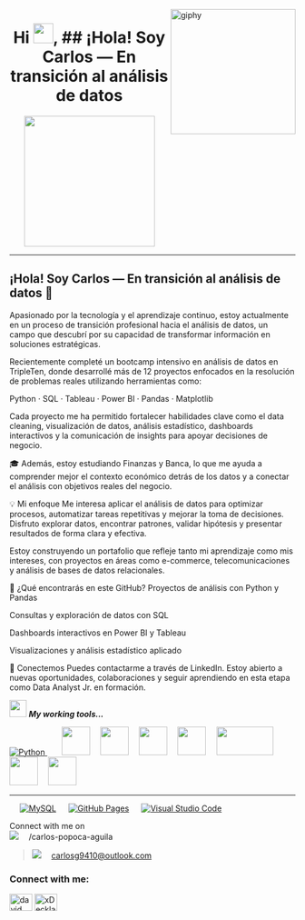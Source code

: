 [<img align='right' src="https://media.giphy.com/media/M9gbBd9nbDrOTu1Mqx/giphy.gif" width="220" alt="giphy">](https://t.me/voko_aleksey)


<div align="center" width="50">
</div>
<h1 align="center">Hi <img src="https://media.giphy.com/media/hvRJCLFzcasrR4ia7z/giphy.gif" width="35">, ## ¡Hola! Soy Carlos — En transición al análisis de datos</h1>


<p align="center">
  <img src="https://miro.medium.com/max/2048/1*OohqW5DGh9CQS4hLY5FXzA.png" height="230"/>
</p>
<hr>




## ¡Hola! Soy Carlos — En transición al análisis de datos 👋

Apasionado por la tecnología y el aprendizaje continuo, estoy actualmente en un proceso de transición profesional hacia el análisis de datos, un campo que descubrí por su capacidad de transformar información en soluciones estratégicas.

Recientemente completé un bootcamp intensivo en análisis de datos en TripleTen, donde desarrollé más de 12 proyectos enfocados en la resolución de problemas reales utilizando herramientas como:

Python · SQL · Tableau · Power BI · Pandas · Matplotlib

Cada proyecto me ha permitido fortalecer habilidades clave como el data cleaning, visualización de datos, análisis estadístico, dashboards interactivos y la comunicación de insights para apoyar decisiones de negocio.

🎓 Además, estoy estudiando Finanzas y Banca, lo que me ayuda a comprender mejor el contexto económico detrás de los datos y a conectar el análisis con objetivos reales del negocio.

💡 Mi enfoque
Me interesa aplicar el análisis de datos para optimizar procesos, automatizar tareas repetitivas y mejorar la toma de decisiones. Disfruto explorar datos, encontrar patrones, validar hipótesis y presentar resultados de forma clara y efectiva.

Estoy construyendo un portafolio que refleje tanto mi aprendizaje como mis intereses, con proyectos en áreas como e-commerce, telecomunicaciones y análisis de bases de datos relacionales.

📁 ¿Qué encontrarás en este GitHub?
Proyectos de análisis con Python y Pandas

Consultas y exploración de datos con SQL

Dashboards interactivos en Power BI y Tableau

Visualizaciones y análisis estadístico aplicado

🤝 Conectemos
Puedes contactarme a través de LinkedIn.
Estoy abierto a nuevas oportunidades, colaboraciones y seguir aprendiendo en esta etapa como Data Analyst Jr. en formación.


<img src="https://media.giphy.com/media/iY8CRBdQXODJSCERIr/giphy.gif" width="30px">&nbsp;***My working tools...***
<p align="left">


  <a href="https://python.org/">
    <img alt="Python" src="https://img.shields.io/badge/Python-FFD43B?style=for-the-badge&logo=python&logoColor=darkgreen"/>
  </a>
  &emsp;
  <code> <img height="50" src="https://www.vectorlogo.zone/logos/jupyter/jupyter-ar21.svg"> </code>
  <code> <img height="50" src="https://www.vectorlogo.zone/logos/w3_html5/w3_html5-ar21.svg"> </code>
  <code> <img height="50" src="https://www.vectorlogo.zone/logos/mysql/mysql-ar21.svg"> </code>
  <code> <img height="50" src="https://www.vectorlogo.zone/logos/sqlite/sqlite-ar21.svg"> </code>
  <code> <img height="50" src="https://matplotlib.org/2.2.5/_images/sphx_glr_logos2_001.png" width='100'> </code>
  <code> <img height="50" src="https://upload.wikimedia.org/wikipedia/commons/thumb/e/ed/Pandas_logo.svg/768px-Pandas_logo.svg.png"> </code>
  <code> <img height="50" src="https://www.vectorlogo.zone/logos/numpy/numpy-ar21.svg"> </code>
  <hr>
  <p align="left">
  &emsp;
    <a href="https://www.mysql.com/"><img alt="MySQL" src="https://img.shields.io/badge/MySQL-00000F?style=for-the-badge&logo=mysql&logoColor=white"></a>
      &emsp;
    <a href="https://www.github.com"><img alt="GitHub Pages" src="https://img.shields.io/badge/GitHub-100000?style=for-the-badge&logo=github&logoColor=white"></a>
  &emsp;
      <a href="#"><img alt="Visual Studio Code" src="https://img.shields.io/badge/Visual_Studio_Code-0078D4?style=for-the-badge&logo=visual%20studio%20code&logoColor=white"></a>
  &emsp;




 <p>Connect with me on
<br>	
<a target="_blank" href="https://www.linkedin.com/in/ahmadshaikhk/"><img src="https://img.shields.io/badge/-LinkedIn-0077B5?style=for-the-badge&logo=Linkedin&logoColor=white"></img></a>
&emsp;/carlos-popoca-aguila
                                                                        

><img src="https://img.shields.io/badge/-Gmail-D14836?style=for-the-badge&logo=Gmail&logoColor=white"></img></a>
&emsp;carlosg9410@outlook.com




<h3 align="left">Connect with me:</h3>
<p align="left">
<a href="https://www.linkedin.com/in/anderson-mendoza-ramos-7551141b7/" target="blank"><img align="center" src="https://raw.githubusercontent.com/rahuldkjain/github-profile-readme-generator/master/src/images/icons/Social/linked-in-alt.svg" alt="david mendoza ramos" height="30" width="40" /></a>
<a href="https://discord.gg/fpUtBrbKU5" target="blank"><img align="center" src="https://raw.githubusercontent.com/rahuldkjain/github-profile-readme-generator/master/src/images/icons/Social/discord.svg" alt="xDeckland#0872" height="30" width="40" /></a>






